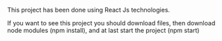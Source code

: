 This project has been done using React Js technologies. 



If you want to see this project you should download files, then download node modules (npm install), and at last start the project (npm start) 
